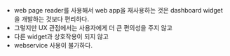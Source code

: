 - web page reader를 사용해서 web app을 재사용하는 것은 dashboard widget을 개발하는 것보다 편리하다.
- 그렇지만 UX 관점에서는 사용자에게 더 큰 편의성을 주지 않고
- 다른 widget과 상호작용이 되지 않고
- webservice 사용이 불가하다.